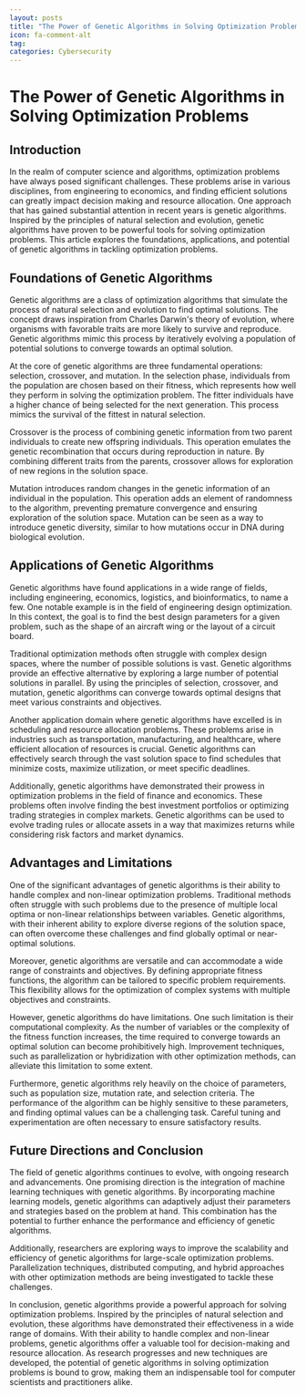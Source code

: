 ```yaml
---
layout: posts
title: "The Power of Genetic Algorithms in Solving Optimization Problems"
icon: fa-comment-alt
tag:      
categories: Cybersecurity
---
```



# The Power of Genetic Algorithms in Solving Optimization Problems

## Introduction

In the realm of computer science and algorithms, optimization problems have always posed significant challenges. These problems arise in various disciplines, from engineering to economics, and finding efficient solutions can greatly impact decision making and resource allocation. One approach that has gained substantial attention in recent years is genetic algorithms. Inspired by the principles of natural selection and evolution, genetic algorithms have proven to be powerful tools for solving optimization problems. This article explores the foundations, applications, and potential of genetic algorithms in tackling optimization problems.

## Foundations of Genetic Algorithms

Genetic algorithms are a class of optimization algorithms that simulate the process of natural selection and evolution to find optimal solutions. The concept draws inspiration from Charles Darwin's theory of evolution, where organisms with favorable traits are more likely to survive and reproduce. Genetic algorithms mimic this process by iteratively evolving a population of potential solutions to converge towards an optimal solution.

At the core of genetic algorithms are three fundamental operations: selection, crossover, and mutation. In the selection phase, individuals from the population are chosen based on their fitness, which represents how well they perform in solving the optimization problem. The fitter individuals have a higher chance of being selected for the next generation. This process mimics the survival of the fittest in natural selection.

Crossover is the process of combining genetic information from two parent individuals to create new offspring individuals. This operation emulates the genetic recombination that occurs during reproduction in nature. By combining different traits from the parents, crossover allows for exploration of new regions in the solution space.

Mutation introduces random changes in the genetic information of an individual in the population. This operation adds an element of randomness to the algorithm, preventing premature convergence and ensuring exploration of the solution space. Mutation can be seen as a way to introduce genetic diversity, similar to how mutations occur in DNA during biological evolution.

## Applications of Genetic Algorithms

Genetic algorithms have found applications in a wide range of fields, including engineering, economics, logistics, and bioinformatics, to name a few. One notable example is in the field of engineering design optimization. In this context, the goal is to find the best design parameters for a given problem, such as the shape of an aircraft wing or the layout of a circuit board.

Traditional optimization methods often struggle with complex design spaces, where the number of possible solutions is vast. Genetic algorithms provide an effective alternative by exploring a large number of potential solutions in parallel. By using the principles of selection, crossover, and mutation, genetic algorithms can converge towards optimal designs that meet various constraints and objectives.

Another application domain where genetic algorithms have excelled is in scheduling and resource allocation problems. These problems arise in industries such as transportation, manufacturing, and healthcare, where efficient allocation of resources is crucial. Genetic algorithms can effectively search through the vast solution space to find schedules that minimize costs, maximize utilization, or meet specific deadlines.

Additionally, genetic algorithms have demonstrated their prowess in optimization problems in the field of finance and economics. These problems often involve finding the best investment portfolios or optimizing trading strategies in complex markets. Genetic algorithms can be used to evolve trading rules or allocate assets in a way that maximizes returns while considering risk factors and market dynamics.

## Advantages and Limitations

One of the significant advantages of genetic algorithms is their ability to handle complex and non-linear optimization problems. Traditional methods often struggle with such problems due to the presence of multiple local optima or non-linear relationships between variables. Genetic algorithms, with their inherent ability to explore diverse regions of the solution space, can often overcome these challenges and find globally optimal or near-optimal solutions.

Moreover, genetic algorithms are versatile and can accommodate a wide range of constraints and objectives. By defining appropriate fitness functions, the algorithm can be tailored to specific problem requirements. This flexibility allows for the optimization of complex systems with multiple objectives and constraints.

However, genetic algorithms do have limitations. One such limitation is their computational complexity. As the number of variables or the complexity of the fitness function increases, the time required to converge towards an optimal solution can become prohibitively high. Improvement techniques, such as parallelization or hybridization with other optimization methods, can alleviate this limitation to some extent.

Furthermore, genetic algorithms rely heavily on the choice of parameters, such as population size, mutation rate, and selection criteria. The performance of the algorithm can be highly sensitive to these parameters, and finding optimal values can be a challenging task. Careful tuning and experimentation are often necessary to ensure satisfactory results.

## Future Directions and Conclusion

The field of genetic algorithms continues to evolve, with ongoing research and advancements. One promising direction is the integration of machine learning techniques with genetic algorithms. By incorporating machine learning models, genetic algorithms can adaptively adjust their parameters and strategies based on the problem at hand. This combination has the potential to further enhance the performance and efficiency of genetic algorithms.

Additionally, researchers are exploring ways to improve the scalability and efficiency of genetic algorithms for large-scale optimization problems. Parallelization techniques, distributed computing, and hybrid approaches with other optimization methods are being investigated to tackle these challenges.

In conclusion, genetic algorithms provide a powerful approach for solving optimization problems. Inspired by the principles of natural selection and evolution, these algorithms have demonstrated their effectiveness in a wide range of domains. With their ability to handle complex and non-linear problems, genetic algorithms offer a valuable tool for decision-making and resource allocation. As research progresses and new techniques are developed, the potential of genetic algorithms in solving optimization problems is bound to grow, making them an indispensable tool for computer scientists and practitioners alike.
